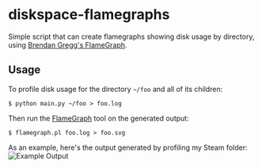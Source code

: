 # diskspace-flamegraphs

Simple script that can create flamegraphs showing disk usage by directory, using [Brendan Gregg's FlameGraph](https://github.com/brendangregg/FlameGraph).

## Usage

To profile disk usage for the directory `~/foo` and all of its children:
```
$ python main.py ~/foo > foo.log
```

Then run the [FlameGraph](https://github.com/brendangregg/FlameGraph) tool on the generated output:
```
$ flamegraph.pl foo.log > foo.svg
```

As an example, here's the output generated by profiling my Steam folder:
![Example Output](../master/example.png)
